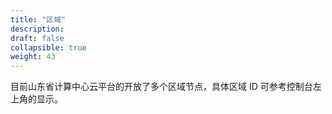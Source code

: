```yaml
---
title: "区域"
description: 
draft: false
collapsible: true
weight: 43
---
```


目前山东省计算中心云平台的开放了多个区域节点，具体区域 ID 可参考控制台左上角的显示。
